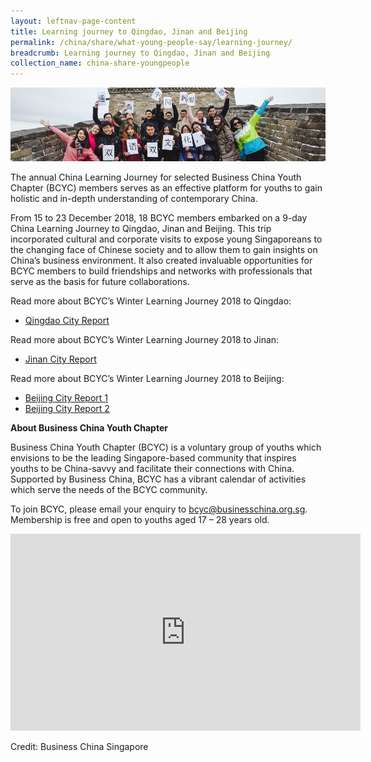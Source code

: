 ```yaml
---
layout: leftnav-page-content
title: Learning journey to Qingdao, Jinan and Beijing
permalink: /china/share/what-young-people-say/learning-journey/
breadcrumb: Learning journey to Qingdao, Jinan and Beijing
collection_name: china-share-youngpeople
---
```


<img src="\images\china-youngpeople\Winter-Learning-Journey-Dec-2018.jpg" alt="learning journey" style="width:800px;" />

The annual China Learning Journey for selected Business China Youth Chapter (BCYC) members serves as an effective platform for youths to gain holistic and in-depth understanding of contemporary China.

From 15 to 23 December 2018, 18 BCYC members embarked on a 9-day China Learning Journey to Qingdao, Jinan and Beijing. This trip incorporated cultural and corporate visits to expose young Singaporeans to the changing face of Chinese society and to allow them to gain insights on China’s business environment. It also created invaluable opportunities for BCYC members to build friendships and networks with professionals that serve as the basis for future collaborations.

Read more about BCYC’s Winter Learning Journey 2018 to Qingdao:

- [Qingdao City Report](http://www.eyeonasia.sg/wp-content/uploads/2019/04/1.-Qingdao-City-Report-opt.pdf)

Read more about BCYC’s Winter Learning Journey 2018 to Jinan:

- [Jinan City Report](http://www.eyeonasia.sg/wp-content/uploads/2019/04/2.-Jinan-City-Report-opt.pdf)

Read more about BCYC’s Winter Learning Journey 2018 to Beijing:

- [Beijing City Report 1](http://www.eyeonasia.sg/wp-content/uploads/2019/04/3.-Group-City-Report-Beijing-opt.pdf)
- [Beijing City Report 2](http://www.eyeonasia.sg/wp-content/uploads/2019/04/4.-Beijing-City-Report.pdf)

**About Business China Youth Chapter**

Business China Youth Chapter (BCYC) is a voluntary group of youths which envisions to be the leading Singapore-based community that inspires youths to be China-savvy and facilitate their connections with China. Supported by Business China, BCYC has a vibrant calendar of activities which serve the needs of the BCYC community.

To join BCYC, please email your enquiry to [bcyc@businesschina.org.sg](mailto:bcyc@businesschina.org.sg). Membership is free and open to youths aged 17 – 28 years old.

<div class="bp-youtube">
<iframe width="560" height="315" src="https://www.youtube.com/embed/CvTCsN-d9A8" frameborder="0" allow="accelerometer; autoplay; encrypted-media; gyroscope; picture-in-picture" allowfullscreen></iframe>
</div>

Credit: Business China Singapore